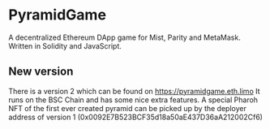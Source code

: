 # PyramidGame
A decentralized Ethereum DApp game for Mist, Parity and MetaMask. Written in Solidity and JavaScript.

## New version
There is a version 2 which can be found on https://pyramidgame.eth.limo
It runs on the BSC Chain and has some nice extra features.
A special Pharoh NFT of the first ever created pyramid can be picked up by the deployer address of version 1 (0x0092E7B523BCF35d18a50aE437D36aA212002Cf6)

